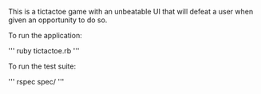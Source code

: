This is a tictactoe game with an unbeatable UI that will defeat a user when given an opportunity to do so.

To run the application:

'''
ruby tictactoe.rb
'''

To run the test suite:

'''
rspec spec/
'''